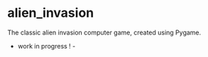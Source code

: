 # alien_invasion
The classic alien invasion computer game, created using Pygame. 
 - work in progress ! - 
